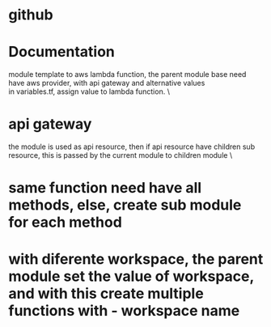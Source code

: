 # github

# Documentation
module template to aws lambda function, the parent module base need have aws provider, with api gateway and alternative values  \
in variables.tf, assign value to lambda function. \

# api gateway
the module is used as api resource, then if api resource have children sub resource, this is passed by the current module to children module \

# same function need have all methods, else, create sub module for each method

# with diferente workspace, the parent module set the value of workspace, and with this create multiple functions with - workspace name